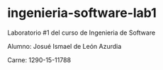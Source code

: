 # ingenieria-software-lab1
Laboratorio #1 del curso de Ingenieria de Software

Alumno: Josué Ismael de León Azurdia

Carne: 1290-15-11788


